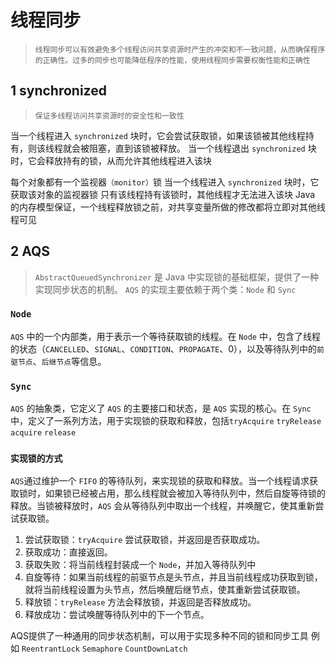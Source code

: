 # 线程同步

> `线程同步可以有效避免多个线程访问共享资源时产生的冲突和不一致问题，从而确保程序的正确性。过多的同步也可能降低程序的性能，使用线程同步需要权衡性能和正确性`

## 1 synchronized 

> `保证多线程访问共享资源时的安全性和一致性`

当一个线程进入 `synchronized` 块时，它会尝试获取锁，如果该锁被其他线程持有，则该线程就会被阻塞，直到该锁被释放。
当一个线程退出 `synchronized` 块时，它会释放持有的锁，从而允许其他线程进入该块

每个对象都有一个监视器`（monitor）`锁
当一个线程进入 `synchronized` 块时，它获取该对象的监视器锁
只有该线程持有该锁时，其他线程才无法进入该块
Java 的内存模型保证，一个线程释放锁之前，对共享变量所做的修改都将立即对其他线程可见

## 2 AQS

> `AbstractQueuedSynchronizer` 是 Java 中实现锁的基础框架，提供了一种实现同步状态的机制。
> `AQS` 的实现主要依赖于两个类：`Node` 和 `Sync`

### `Node`

`AQS` 中的一个内部类，用于表示一个等待获取锁的线程。在 `Node` 中，包含了线程的状态（`CANCELLED`、`SIGNAL`、`CONDITION`、`PROPAGATE`、0），以及等待队列中的`前驱节点`、`后继节点`等信息。

### `Sync`

`AQS` 的抽象类，它定义了 `AQS` 的主要接口和状态，是 `AQS` 实现的核心。在 `Sync` 中，定义了一系列方法，用于实现锁的获取和释放，包括`tryAcquire` `tryRelease` `acquire` `release` 

### `实现锁的方式`

`AQS`通过维护一个 `FIFO` 的等待队列，来实现锁的获取和释放。当一个线程请求获取锁时，如果锁已经被占用，那么线程就会被加入等待队列中，然后自旋等待锁的释放。当锁被释放时，`AQS` 会从等待队列中取出一个线程，并唤醒它，使其重新尝试获取锁。

1. 尝试获取锁：`tryAcquire` 尝试获取锁，并返回是否获取成功。
2. 获取成功：直接返回。
3. 获取失败：将当前线程封装成一个 `Node`，并加入等待队列中
4. 自旋等待：如果当前线程的前驱节点是头节点，并且当前线程成功获取到锁，就将当前线程设置为头节点，然后唤醒后继节点，使其重新尝试获取锁。
5. 释放锁：`tryRelease` 方法会释放锁，并返回是否释放成功。
6. 释放成功：尝试唤醒等待队列中的下一个节点。

AQS提供了一种通用的同步状态机制，可以用于实现多种不同的锁和同步工具
例如 `ReentrantLock` `Semaphore` `CountDownLatch`
